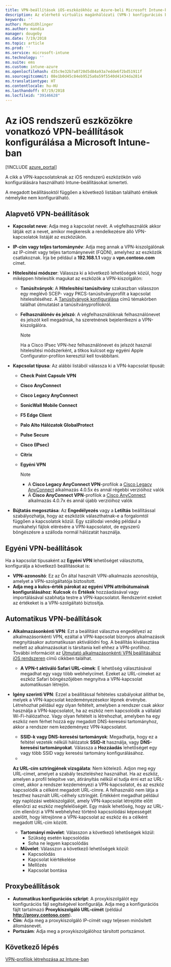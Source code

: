 ```yaml
---
title: VPN-beállítások iOS-eszközökhöz az Azure-beli Microsoft Intune-ban | Microsoft Docs
description: Az elérhető virtuális magánhálózati (VPN-) konfigurációs beállítások megtekintése, ideértve a kapcsolat adatait, a hitelesítési módszereket és a vegyes alagútkezelést az alapbeállításoknál; az egyéni VPN-beállításokat azonosítóval, és a kulcs és érték párokat; az alkalmazásonkénti VPN-beállításokat, ideértve a Safari URL-eket és az igény szerinti VPN-eket SSID-vel vagy DNS-keresési tartományokkal; valamint a proxybeállításokat konfigurációs parancsfájl, IP- vagy FQDN-cím belefoglalásához, illetve TCP-port Microsoft Intune-ban való beállításához az iOS-t futtató eszközökhöz.
keywords: ''
author: MandiOhlinger
ms.author: mandia
manager: dougeby
ms.date: 7/19/2018
ms.topic: article
ms.prod: ''
ms.service: microsoft-intune
ms.technology: ''
ms.suite: ems
ms.custom: intune-azure
ms.openlocfilehash: d35c9e32b7a0720d5d84a93a7edde6f2bd51911f
ms.sourcegitcommit: 08e1b0d45c84eb9525a0a59f5540d41434da2814
ms.translationtype: HT
ms.contentlocale: hu-HU
ms.lasthandoff: 07/19/2018
ms.locfileid: "39146628"
---
```

# <a name="configure-vpn-settings-in-microsoft-intune-for-devices-running-ios"></a>Az iOS rendszerű eszközökre vonatkozó VPN-beállítások konfigurálása a Microsoft Intune-ban

[!INCLUDE [azure_portal](./includes/azure_portal.md)]

A cikk a VPN-kapcsolatoknak az iOS rendszerű eszközökön való konfigurálására használható Intune-beállításokat ismerteti.

A megadott beállításoktól függően a következő listában található értékek némelyike nem konfigurálható.

## <a name="base-vpn-settings"></a>Alapvető VPN-beállítások

- **Kapcsolat neve**: Adja meg a kapcsolat nevét. A végfelhasználók akkor látják ezt a nevet, amikor megkeresik a rendelkezésre álló VPN-kapcsolatok listáját az eszközükön.
- **IP-cím vagy teljes tartománynév**: Adja meg annak a VPN-kiszolgálónak az IP-címét vagy teljes tartománynevét (FQDN), amelyhez az eszközök csatlakoznak. Írja be például a **192.168.1.1** vagy a **vpn.contoso.com** címet.
- **Hitelesítési módszer**: Válassza ki a következő lehetőségek közül, hogy miképpen hitelesítik magukat az eszközök a VPN-kiszolgálón:
  - **Tanúsítványok**: A **Hitelesítési tanúsítvány** szakaszban válasszon egy meglévő SCEP- vagy PKCS-tanúsítványprofilt a kapcsolat hitelesítéséhez. A [Tanúsítványok konfigurálása](certificates-configure.md) című témakörben találhat útmutatást a tanúsítványprofilokról.
  - **Felhasználónév és jelszó**: A végfelhasználóknak felhasználónevet és jelszót kell megadniuk, ha szeretnének bejelentkezni a VPN-kiszolgálóra.

    > [!NOTE]
    > Ha a Cisco IPsec VPN-hez felhasználónevet és jelszót használ hitelesítési módszerként, a titkos kulcsot egy egyéni Apple Configurator-profilon keresztül kell továbbítani.
  
- **Kapcsolat típusa**: Az alábbi listából válassza ki a VPN-kapcsolat típusát:
  - **Check Point Capsule VPN**
  - **Cisco AnyConnect**
  - **Cisco Legacy AnyConnect**
  - **SonicWall Mobile Connect**
  - **F5 Edge Client**
  - **Palo Alto Hálózatok GlobalProtect**
  - **Pulse Secure**
  - **Cisco (IPsec)**
  - **Citrix**
  - **Egyéni VPN**

    > [!NOTE]
    > - A **Cisco Legacy AnyConnect VPN**-profilok a [Cisco Legacy AnyConnect](https://itunes.apple.com/app/cisco-legacy-anyconnect/id392790924) alkalmazás 4.0.5x és annál régebbi verzióihoz valók
    > - A **Cisco AnyConnect VPN**-profilok a [Cisco AnyConnect](https://itunes.apple.com/app/cisco-anyconnect/id1135064690) alkalmazás 4.0.7x és annál újabb verzióihoz valók

- **Bújtatás megosztása**: Az **Engedélyezés** vagy a **Letiltás** beállítással szabályozhatja, hogy az eszközök választhatnak-e a forgalomtól függően a kapcsolatok közül. Egy szállodai vendég például a munkahelyi fájlok elérésére a VPN-kapcsolatot, de egyszerű böngészésre a szálloda normál hálózatát használja.

## <a name="custom-vpn-settings"></a>Egyéni VPN-beállítások

Ha a kapcsolat típusaként az **Egyéni VPN** lehetőséget választotta, konfigurálja a következő beállításokat is:

- **VPN-azonosító**: Ez az Ön által használt VPN-alkalmazás azonosítója, amelyet a VPN-szolgáltatója biztosított.
- **Adja meg a kulcs-érték párokat az egyéni VPN attribútumainak konfigurálásához**: **Kulcsok** és **Értékek** hozzáadásával vagy importálásával szabhatja testre a VPN-kapcsolatot. Rendszerint ezeket az értékeket is a VPN-szolgáltató biztosítja.

## <a name="automatic-vpn-settings"></a>Automatikus VPN-beállítások

- **Alkalmazásonkénti VPN**: Ezt a beállítást választva engedélyezi az alkalmazásonkénti VPN, ezáltal a VPN-kapcsolat bizonyos alkalmazások megnyitásakor automatikusan aktiválódni fog. A beállítás kiválasztása mellett az alkalmazásokat is társítania kell ehhez a VPN-profilhoz. További információt az [Útmutató alkalmazásonkénti VPN beállításához iOS rendszeren](vpn-setting-configure-per-app.md) című cikkben találhat. 
  - **A VPN-t aktiváló Safari URL-címek**: E lehetőség választásával megadhat egy vagy több webhelycímet. Ezeket az URL-címeket az eszköz Safari böngészőjében megnyitva a VPN-kapcsolat automatikusan létrejön.

- **Igény szerinti VPN**: Ezzel a beállítással feltételes szabályokat állíthat be, melyek a VPN-kapcsolat kezdeményezésekor lépnek érvénybe. Létrehozhat például egy olyan feltételt, amelyben a rendszer csak akkor használja a VPN-kapcsolatot, ha az eszköz nem kapcsolódik a vállalati Wi-Fi-hálózathoz. Vagy olyan feltételt is létrehozhat, amelyben ha egy eszköz nem férhet hozzá egy megadott DNS-keresési tartományhoz, akkor a rendszer nem kezdeményez VPN-kapcsolatot.

  - **SSID-k vagy DNS-keresési tartományok**: Megadhatja, hogy ez a feltétel vezeték nélküli hálózatok **SSID-it** használja, vagy **DNS-keresési tartományokat**. Válassza a **Hozzáadás** lehetőséget egy vagy több SSID vagy keresési tartomány konfigurálásához.
  - 
  **Az URL-cím sztringjének vizsgálata**: Nem kötelező. Adjon meg egy URL-címet, amelyet a szabály teszteléshez használhat. Ha az eszköz, amelyen a profil telepítve van, átirányítás nélkül el tudja érni ezt az URL-címet, akkor a rendszer kezdeményezi a VPN-kapcsolatot, és az eszköz kapcsolódik a célként megadott URL-címre. A felhasználó nem látja a teszthez használt URL-célhely sztringjét. Értékként megadhat például egy naplózási webkiszolgálót, amely VPN-kapcsolat létrejötte előtt ellenőrzi az eszköz megfelelőségét. Egy másik lehetőség, hogy az URL-cím ellenőrzi a VPN webhelyhez történő kapcsolódási képességét azelőtt, hogy létrejönne a VPN-kapcsolat az eszköz és a célként megadott URL-cím között.
  - **Tartományi művelet**: Válasszon a következő lehetőségek közül:
    - Szükség esetén kapcsolódás
    - Soha ne legyen kapcsolódás
  - **Művelet**: Válasszon a következő lehetőségek közül:
    - Kapcsolódás
    - Kapcsolat kiértékelése
    - Mellőzés
    - Kapcsolat bontása

## <a name="proxy-settings"></a>Proxybeállítások

- **Automatikus konfigurációs szkript**: A proxykiszolgálót egy konfigurációs fájl segítségével konfigurálja. Adja meg a konfigurációs fájlt tartalmazó **Proxykiszolgáló URL-címét** (például **http://proxy.contoso.com**).
- **Cím**: Adja meg a proxykiszolgáló IP-címét vagy teljesen minősített állomásnevét.
- **Portszám**: Adja meg a proxykiszolgálóhoz társított portszámot.

## <a name="next-step"></a>Következő lépés
[VPN-profilok létrehozása az Intune-ban](vpn-settings-configure.md)
